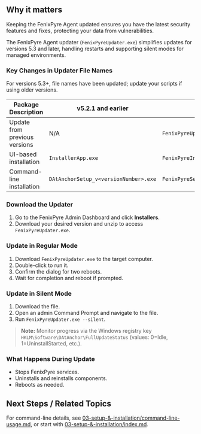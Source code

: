 
## Why it matters
Keeping the FenixPyre Agent updated ensures you have the latest security features and fixes, protecting your data from vulnerabilities.

The FenixPyre Agent updater (`FenixPyreUpdater.exe`) simplifies updates for versions 5.3 and later, handling restarts and supporting silent modes for managed environments.

### Key Changes in Updater File Names
For versions 5.3+, file names have been updated; update your scripts if using older versions.

| Package Description                  | v5.2.1 and earlier       | v5.3 and later          |
| ------------------------------------| -------------------------| ------------------------|
| Update from previous versions       | N/A                      | `FenixPyreUpdater.exe`  |
| UI-based installation               | `InstallerApp.exe`       | `FenixPyreInstaller.exe`|
| Command-line installation           | `DAtAnchorSetup_v<versionNumber>.exe` | `FenixPyreSetup_v<versionNumber>.exe` |

### Download the Updater
1. Go to the FenixPyre Admin Dashboard and click **Installers**.
2. Download your desired version and unzip to access `FenixPyreUpdater.exe`.

### Update in Regular Mode
1. Download `FenixPyreUpdater.exe` to the target computer.
2. Double-click to run it.
3. Confirm the dialog for two reboots.
4. Wait for completion and reboot if prompted.

<!-- IMG: ./media/03-setup-&-installation/agent-login.png | Alt: FenixPyre Agent login screen after update -->

### Update in Silent Mode
1. Download the file.
2. Open an admin Command Prompt and navigate to the file.
3. Run `FenixPyreUpdater.exe --silent`.

> **Note:** Monitor progress via the Windows registry key `HKLM\Software\DAtAnchor\FullUpdateStatus` (values: 0=Idle, 1=UninstallStarted, etc.).

### What Happens During Update
- Stops FenixPyre services.
- Uninstalls and reinstalls components.
- Reboots as needed.

## Next Steps / Related Topics
For command-line details, see [03-setup-&-installation/command-line-usage.md](./command-line-usage.md), or start with [03-setup-&-installation/index.md](../index.md).